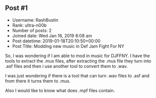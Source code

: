 ## Post #1
- Username: RashBustin
- Rank: ultra-n00b
- Number of posts: 2
- Joined date: Wed Jan 16, 2019 8:08 am
- Post datetime: 2019-01-18T20:10:50+00:00
- Post Title: Modding new music in Def Jam Fight For NY

So, I was wondering if I am able to mod in music for DJFFNY. I have the tools to extract the .mus files, after extracting the .mus file they turn into .asf files and then i use another tool to convert them to .wav.

I was just wondering if there is a tool that can turn .wav files to .asf and from there it turns them to .mus.

Also I would like to know what does .mpf files contain.
